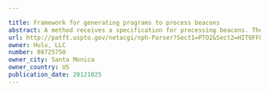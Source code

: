 ```yaml
---

title: Framework for generating programs to process beacons
abstract: A method receives a specification for processing beacons. The beacons are associated with an event occurring at a client while a user is interacting with a web application and include unstructured data. The method parses the specification to determine an object model including objects determined from the specification where different specifications are parsed into a format of the object model. A generator is determined and each generator is configured to process the format of the object model to generate a different type of target program to process the beacons and multiple generators can process different specifications that are parsed into the format of the object model. The method runs the generator with the object model to generate a target program configured to identify the beacons for the specification, determine unstructured data in the beacons that were specified in the specification, and transform the unstructured data into structured data.
url: http://patft.uspto.gov/netacgi/nph-Parser?Sect1=PTO2&Sect2=HITOFF&p=1&u=%2Fnetahtml%2FPTO%2Fsearch-adv.htm&r=1&f=G&l=50&d=PALL&S1=08725750&OS=08725750&RS=08725750
owner: Hulu, LLC
number: 08725750
owner_city: Santa Monica
owner_country: US
publication_date: 20121025
---
```

